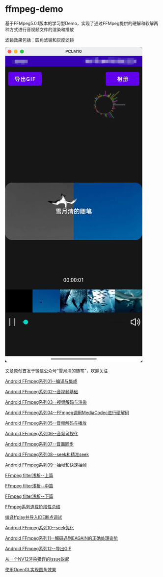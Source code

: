 # ffmpeg-demo

基于FFMpeg5.0.1版本的学习型Demo，实现了通过FFMpeg提供的硬解和软解两种方式进行音视频文件的渲染和播放

滤镜效果包括：圆角滤镜和灰度滤镜

![cover](./ffmpeg-demo-cover.png)

文章原创首发于微信公众号“雪月清的随笔”，欢迎关注

[Android FFmpeg系列01--编译与集成](https://mp.weixin.qq.com/s/pV4vUWmWbnzBK7qizr6YEw)

[Android FFmpeg系列02--音视频基础](https://mp.weixin.qq.com/s/9k4XBZR1i8LpgWt9jR8IvA)

[Android FFmpeg系列03--视频解码与渲染](https://mp.weixin.qq.com/s/cBZcUhZDiZVTXDY4jAWt7Q)

[Android FFmpeg系列04--FFmpeg调用MediaCodec进行硬解码](https://mp.weixin.qq.com/s/mrBiiDT5jvsDDmAJK34TLA)

[Android FFmpeg系列05--音频解码与播放](https://mp.weixin.qq.com/s/fnESmyGDv2iHTE1DxjZ8Kg)

[Android FFmpeg系列06--音频可视化](https://mp.weixin.qq.com/s/xdHyc_E3qdOFxVjRpMxLZA)

[Android FFmpeg系列07--音画同步](https://mp.weixin.qq.com/s/DMScDxucdT_MadChxPgxDQ)

[Android FFmpeg系列08--seek和精准seek](https://mp.weixin.qq.com/s/mSJJdsU8b3HlSq-SgwVl_g)

[Android FFmpeg系列09--抽帧和快速抽帧](https://mp.weixin.qq.com/s/sCGnlxCigKSZwLhuowCk8w)

[FFmpeg filter浅析--上篇](https://mp.weixin.qq.com/s/6PosJFajEvj4sWId_646MQ)

[FFmpeg filter浅析--中篇](https://mp.weixin.qq.com/s/cQoFUByosBG11U770UHopA)

[FFmpeg filter浅析--下篇](https://mp.weixin.qq.com/s/Cz9-KtW1iOLjzHIyC1kstQ)

[FFmpeg系列连载阶段性总结](https://mp.weixin.qq.com/s/B8kqqlXujaIi2KtSWsmA5g)

[编译ffplay并导入IDE断点调试](https://mp.weixin.qq.com/s/hJlRr1MNRuU5QAjTD3ehxw)

[Android FFmpeg系列10--seek优化](https://mp.weixin.qq.com/s/XVN39t_vHn8gaG_ATwaDGA)

[Android FFmpeg系列11--解码遇到EAGAIN的正确处理姿势](https://mp.weixin.qq.com/s/c7VZ53M9t7rSLoWB5WVIVA)

[Android FFmpeg系列12--导出GIF](https://mp.weixin.qq.com/s/AiTrnUOALXPHvptvMBy0Ag)

[从一个NV12渲染错误的issue说起](https://mp.weixin.qq.com/s/rsZGqKxS-LsPL8M8O537Sw)

[使用OpenGL实现圆角效果](https://mp.weixin.qq.com/s/FD9Bv97YD217DC8FrGxROw)